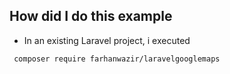

## How did I do this example

* In an existing Laravel project, i executed

```
 composer require farhanwazir/laravelgooglemaps
```
